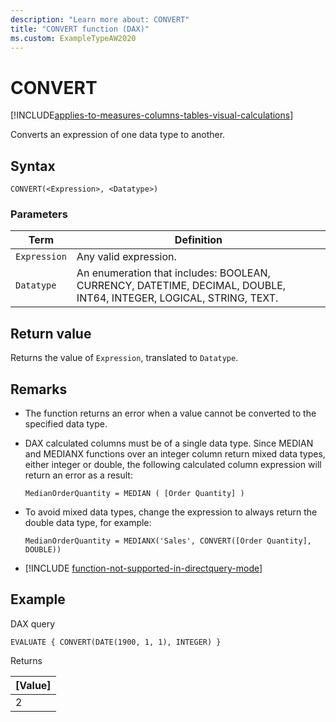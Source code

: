 ```yaml
---
description: "Learn more about: CONVERT"
title: "CONVERT function (DAX)"
ms.custom: ExampleTypeAW2020
---
```

# CONVERT

[!INCLUDE[applies-to-measures-columns-tables-visual-calculations](includes/applies-to-measures-columns-tables-visual-calculations.md)]

Converts an expression of one data type to another.

## Syntax

```dax
CONVERT(<Expression>, <Datatype>)
```

### Parameters

|Term|Definition|
|--------|--------------|
|`Expression`|Any valid expression.|
|`Datatype`|An enumeration that includes: BOOLEAN, CURRENCY, DATETIME, DECIMAL, DOUBLE, INT64, INTEGER, LOGICAL, STRING, TEXT.|

## Return value

Returns the value of `Expression`, translated to `Datatype`.

## Remarks

- The function returns an error when a value cannot be converted to the specified data type.

- DAX calculated columns must be of a single data type. Since MEDIAN and MEDIANX functions over an integer column return mixed data types, either integer or double, the following calculated column expression will return an error as a result: 
    ```dax
    MedianOrderQuantity = MEDIAN ( [Order Quantity] )
    ```

- To avoid mixed data types, change the expression to always return the double data type, for example:
    ```dax
    MedianOrderQuantity = MEDIANX('Sales', CONVERT([Order Quantity], DOUBLE))
    ```

- [!INCLUDE [function-not-supported-in-directquery-mode](includes/function-not-supported-in-directquery-mode.md)]

## Example

DAX query

```dax
EVALUATE { CONVERT(DATE(1900, 1, 1), INTEGER) }
```

Returns

|[Value]  |
|---------|
|2     |

